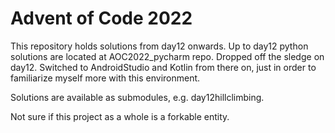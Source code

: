 # Advent of Code 2022

This repository holds solutions from day12 onwards.
Up to day12 python solutions are located at AOC2022_pycharm repo.
Dropped off the sledge on day12. Switched to AndroidStudio and Kotlin from there on,
just in order to familiarize myself more with this environment.

Solutions are available as submodules, e.g. day12hillclimbing.

Not sure if this project as a whole is a forkable entity.